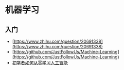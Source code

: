 
# 机器学习

## 入门

* [https://www.zhihu.com/question/20691338](https://www.zhihu.com/question/20691338)
* [https://github.com/JustFollowUs/Machine-Learning](https://github.com/JustFollowUs/Machine-Learning)
* [初学者如何从零学习人工智能](https://www.oschina.net/news/78629/beginners-how-to-learn-from-zero-artificial-intelligence)
